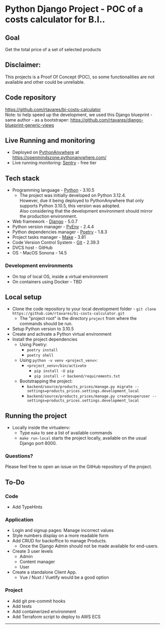 # Python Django Project - POC of a costs calculator for B.I..
## Goal
Get the total price of a set of selected products

## Disclaimer:
This projects is a Proof Of Concept (POC), so some functionalities are not available and other could be unreliable. 

## Code repository
https://github.com/rtavares/bi-costs-calculator   
Note: to help speed up the development, we used this Django blueprint - same author - as a bootstraper: https://github.com/rtavares/django-blueprint-generic-views

## Live Running and monitoring
- Deployed on [PythonAnywhere](https://www.pythonanywhere.com/) at https://openmindszone.pythonanywhere.com/    
- Live running monitoring: [Sentry](https://sentry.io/welcome/) - free tier

## Tech stack
- Programming language - [Python](https://www.python.org/) - 3.10.5
  - The project was initially developed on Python 3.12.4.    
  However, due it being deployed to PythonAnywhere that only supports Python 3.10.5, this version was adopted.   
  Also considering that the development environment should mirror the production environment. 
- Web framework - [Django](https://www.djangoproject.com/) - 5.0.7
- Python version manager - [PyEnv](https://github.com/pyenv/pyenv) - 2.4.4
- Python dependencies manager - [Poetry](https://python-poetry.org/) - 1.8.3
- Project tasks manager - [Make](https://www.gnu.org/software/make/) - 3.81
- Code Version Control System - [Git](https://git-scm.com/) - 2.39.3
- DVCS host - GitHub
- OS - MacOS Sonona - 14.5
### Development environments
- On top of local OS, inside a virtual environment
- On containers using Docker - TBD
## Local setup
- Clone the code repository to your local development folder - `git clone https://github.com/rtavares/bi-costs-calculator.git`
  - The "project root" is the directory `project` from where the commands should be run.
- Setup Python version to 3.10.5
- Create and activate a Python virtual environment
- Install the project dependencies
  - Using Poetry: 
    - `poetry install`
    - `poetry shell`
  - Using `python -v venv <project_venv>`:
    - `<project_venv>/bin/activate`
      - `pip install -U pip`
      - `pip install -r backend/requirements.txt`
  - Bootstrapping the project:
    - `backend/source/products_prices/manage.py migrate --settings=products_prices.settings.development_local`
    - `backend/source/products_prices/manage.py createsuperuser --settings=products_prices.settings.development_local`
## Running the project
- Locally inside the virtualenv:
  - Type `make` to see a list of available commands
  - `make run-local` starts the project locally, available on the usual Django port 8000.
### Questions?
Please feel free to open an issue on the GitHub repository of the project.
## To-Do
### Code
- Add TypeHints
### Application
- Login and signup pages: Manage incorrect values
- Style numbers display on a more readable form
- Add CRUD for backoffice to manage Products.
  - Once the Django Admin should not be made available for end-users.
- Create 3 user levels
  - Admin
  - Content manager
  - User
- Create a standalone Client App.
  - Vue / Nuxt / Vuetify would be a good option
### Project
- Add git pre-commit hooks
- Add tests
- Add containerized environment
- Add Terraform script to deploy to AWS ECS

----



